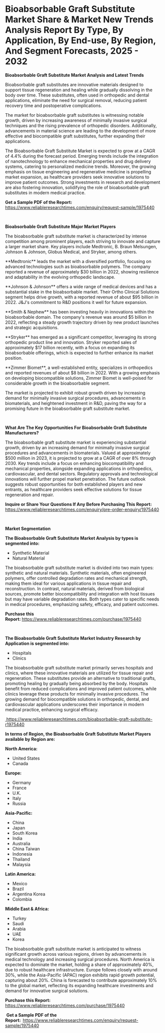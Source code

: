 <p><h1>Bioabsorbable Graft Substitute Market Share & Market New Trends Analysis Report By Type, By Application, By End-use, By Region, And Segment Forecasts, 2025 - 2032</h1></p><p><strong>Bioabsorbable Graft Substitute Market Analysis and Latest Trends</strong></p>
<p><p>Bioabsorbable graft substitutes are innovative materials designed to support tissue regeneration and healing while gradually dissolving in the body over time. These substitutes, often used in orthopedic and dental applications, eliminate the need for surgical removal, reducing patient recovery time and postoperative complications. </p><p>The market for bioabsorbable graft substitutes is witnessing notable growth, driven by increasing awareness of minimally invasive surgical techniques and the rising prevalence of orthopedic disorders. Additionally, advancements in material science are leading to the development of more effective and biocompatible graft substitutes, further expanding their applications. </p><p>The Bioabsorbable Graft Substitute Market is expected to grow at a CAGR of 4.4% during the forecast period. Emerging trends include the integration of nanotechnology to enhance mechanical properties and drug delivery systems, catering to personalized medicine trends. Moreover, the growing emphasis on tissue engineering and regenerative medicine is propelling market expansion, as healthcare providers seek innovative solutions to improve patient outcomes. Strong investments in research and development are also fostering innovation, solidifying the role of bioabsorbable graft substitutes in modern medical practice.</p></p>
<p><strong>Get a Sample PDF of the Report:&nbsp;</strong> <a href="https://www.reliableresearchtimes.com/enquiry/request-sample/1975440?utm_campaign=3256&utm_medium=2&utm_source=Github&utm_content=ia&utm_term=16042025&utm_id=bioabsorbable-graft-substitute">https://www.reliableresearchtimes.com/enquiry/request-sample/1975440</a></p>
<p>&nbsp;</p>
<p><strong>Bioabsorbable Graft Substitute Major Market Players</strong></p>
<p><p>The bioabsorbable graft substitute market is characterized by intense competition among prominent players, each striving to innovate and capture a larger market share. Key players include Medtronic, B. Braun Melsungen, Johnson & Johnson, Globus Medical, and Stryker, among others.</p><p>**Medtronic** leads the market with a diversified portfolio, focusing on advanced technologies such as bioabsorbable polymers. The company reported a revenue of approximately $30 billion in 2022, showing resilience and adaptability in the evolving orthopedic landscape.</p><p>**Johnson & Johnson** offers a wide range of medical devices and has a substantial stake in the bioabsorbable market. Their Ortho Clinical Solutions segment helps drive growth, with a reported revenue of about $95 billion in 2022. J&J's commitment to R&D positions it well for future expansion.</p><p>**Smith & Nephew** has been investing heavily in innovations within the bioabsorbable domain. The company's revenue was around $5 billion in 2022, reflecting a steady growth trajectory driven by new product launches and strategic acquisitions.</p><p>**Stryker** has emerged as a significant competitor, leveraging its strong orthopedic product line and innovation. Stryker reported sales of approximately $17 billion recently, with a focus on expanding its bioabsorbable offerings, which is expected to further enhance its market position.</p><p>**Zimmer Biomet**, a well-established entity, specializes in orthopedics and reported revenues of about $8 billion in 2022. With a growing emphasis on developing biocompatible solutions, Zimmer Biomet is well-poised for considerable growth in the bioabsorbable segment.</p><p>The market is projected to exhibit robust growth driven by increasing demand for minimally invasive surgical procedures, advancements in biomaterials, and heightened investment in R&D, paving the way for a promising future in the bioabsorbable graft substitute market.</p></p>
<p>&nbsp;</p>
<p><strong>What Are The Key Opportunities For Bioabsorbable Graft Substitute Manufacturers?</strong></p>
<p><p>The bioabsorbable graft substitute market is experiencing substantial growth, driven by an increasing demand for minimally invasive surgical procedures and advancements in biomaterials. Valued at approximately $500 million in 2023, it is projected to grow at a CAGR of over 8% through 2030. Key trends include a focus on enhancing biocompatibility and mechanical properties, alongside expanding applications in orthopedics, cardiovascular, and dental sectors. Regulatory approvals and technological innovations will further propel market penetration. The future outlook suggests robust opportunities for both established players and new entrants, as healthcare providers seek effective solutions for tissue regeneration and repair.</p></p>
<p><strong>Inquire or Share Your Questions If Any Before Purchasing This Report:</strong> <a href="https://www.reliableresearchtimes.com/enquiry/pre-order-enquiry/1975440?utm_campaign=3256&utm_medium=2&utm_source=Github&utm_content=ia&utm_term=16042025&utm_id=bioabsorbable-graft-substitute">https://www.reliableresearchtimes.com/enquiry/pre-order-enquiry/1975440</a></p>
<p>&nbsp;</p>
<p><strong>Market Segmentation</strong></p>
<p><strong>The Bioabsorbable Graft Substitute Market Analysis by types is segmented into:</strong></p>
<p><ul><li>Synthetic Material</li><li>Natural Material</li></ul></p>
<p><p>The bioabsorbable graft substitute market is divided into two main types: synthetic and natural materials. Synthetic materials, often engineered polymers, offer controlled degradation rates and mechanical strength, making them ideal for various applications in tissue repair and reconstruction. In contrast, natural materials, derived from biological sources, promote better biocompatibility and integration with host tissues but may have variable degradation rates. Both types cater to specific needs in medical procedures, emphasizing safety, efficacy, and patient outcomes.</p></p>
<p><strong>Purchase this Report:&nbsp;</strong><a href="https://www.reliableresearchtimes.com/purchase/1975440?utm_campaign=3256&utm_medium=2&utm_source=Github&utm_content=ia&utm_term=16042025&utm_id=bioabsorbable-graft-substitute">https://www.reliableresearchtimes.com/purchase/1975440</a></p>
<p>&nbsp;</p>
<p><strong>The Bioabsorbable Graft Substitute Market Industry Research by Application is segmented into:</strong></p>
<p><ul><li>Hospitals</li><li>Clinics</li></ul></p>
<p><p>The bioabsorbable graft substitute market primarily serves hospitals and clinics, where these innovative materials are utilized for tissue repair and regeneration. These substitutes provide an alternative to traditional grafts, promoting healing by gradually being absorbed by the body. Hospitals benefit from reduced complications and improved patient outcomes, while clinics leverage these products for minimally invasive procedures. The growing demand for biocompatible solutions in orthopedic, dental, and cardiovascular applications underscores their importance in modern medical practice, enhancing surgical efficacy.</p></p>
<p><a href="https://www.reliableresearchtimes.com/bioabsorbable-graft-substitute-r1975440?utm_campaign=3256&utm_medium=2&utm_source=Github&utm_content=ia&utm_term=16042025&utm_id=bioabsorbable-graft-substitute">&nbsp;https://www.reliableresearchtimes.com/bioabsorbable-graft-substitute-r1975440</a></p>
<p><strong>In terms of Region, the Bioabsorbable Graft Substitute Market Players available by Region are:</strong></p>
<p>
    <p> <strong> North America: </strong>
        <ul>
            <li>United States</li>
            <li>Canada</li>
        </ul>
        </p> 
    <p> <strong> Europe: </strong>
        <ul>
            <li>Germany</li>
            <li>France</li>
            <li>U.K.</li>
            <li>Italy</li>
            <li>Russia</li>
        </ul>
        </p> 
    <p> <strong> Asia-Pacific: </strong>
        <ul>
            <li>China</li>
            <li>Japan</li>
            <li>South Korea</li>
            <li>India</li>
            <li>Australia</li>
            <li>China Taiwan</li>
            <li>Indonesia</li>
            <li>Thailand</li>
            <li>Malaysia</li>
        </ul>
        </p> 
    <p> <strong> Latin America: </strong>
        <ul>
            <li>Mexico</li>
            <li>Brazil</li>
            <li>Argentina Korea</li>
            <li>Colombia</li>
        </ul>
        </p> 
    <p> <strong> Middle East & Africa: </strong>
        <ul>
            <li>Turkey</li>
            <li>Saudi</li>
            <li>Arabia</li>
            <li>UAE</li>
            <li>Korea</li>
        </ul>
    </p>
    </p>
<p><p>The bioabsorbable graft substitute market is anticipated to witness significant growth across various regions, driven by advancements in medical technology and increasing surgical procedures. North America is expected to dominate the market, holding a share of approximately 40%, due to robust healthcare infrastructure. Europe follows closely with around 30%, while the Asia-Pacific (APAC) region exhibits rapid growth potential, capturing about 20%. China is forecasted to contribute approximately 10% to the global market, reflecting its expanding healthcare investments and demand for innovative surgical solutions.</p></p>
<p><strong>Purchase this Report: </strong><a href="https://www.reliableresearchtimes.com/purchase/1975440?utm_campaign=3256&utm_medium=2&utm_source=Github&utm_content=ia&utm_term=16042025&utm_id=bioabsorbable-graft-substitute">https://www.reliableresearchtimes.com/purchase/1975440</a></p>
<p>&nbsp;<strong>Get a Sample PDF of the Report:&nbsp;&nbsp;</strong><a href="https://www.reliableresearchtimes.com/enquiry/request-sample/1975440?utm_campaign=3256&utm_medium=2&utm_source=Github&utm_content=ia&utm_term=16042025&utm_id=bioabsorbable-graft-substitute">https://www.reliableresearchtimes.com/enquiry/request-sample/1975440</a></p>
<p><strong></strong></p>
<p><p></p><p></p><p></p></p>